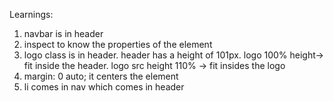 Learnings:
1) navbar is in header
2) inspect to know the properties of the element
3) logo class is in header. header has a height of 101px. logo 100% height-> fit inside the header. logo src height 110% -> fit insides the logo
4) margin: 0 auto; it centers the element
6) li comes in nav which comes in header